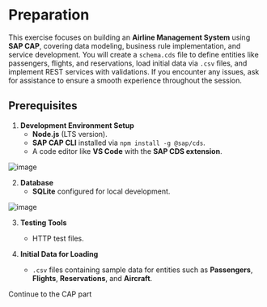 # Preparation
This exercise focuses on building an **Airline Management System** using **SAP CAP**, covering data modeling, business rule implementation, and service development. You will create a `schema.cds` file to define entities like passengers, flights, and reservations, load initial data via `.csv` files, and implement REST services with validations. If you encounter any issues, ask for assistance to ensure a smooth experience throughout the session.

## Prerequisites

1. **Development Environment Setup**  
   - **Node.js** (LTS version).  
   - **SAP CAP CLI** installed via `npm install -g @sap/cds`.  
   - A code editor like **VS Code** with the **SAP CDS extension**.

![image](https://github.com/user-attachments/assets/7b1805a3-a5be-4fb7-b0ed-66864bd2292f)

2. **Database**  
   - **SQLite** configured for local development.    

![image](https://github.com/user-attachments/assets/c789fa45-ff8c-48d4-af40-72197f133018)

3. **Testing Tools**  
   - HTTP test files.  

4. **Initial Data for Loading**  
   - `.csv` files containing sample data for entities such as **Passengers**, **Flights**, **Reservations**, and **Aircraft**.
  
Continue to the CAP part

